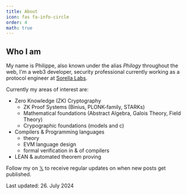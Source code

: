 ```yaml
---
title: About
icon: fas fa-info-circle
order: 4
math: true
---
```


## Who I am

My name is Philippe, also known under the alias _Philogy_ throughout the web,
I'm a web3 developer, security professional currently working as a protocol engineer at [Sorella
Labs](https://twitter.com/SorellaLabs).

Currently my areas of interest are:
- Zero Knowledge (ZK) Cryptography
  - ZK Proof Systems (Binius, PLONK-family, STARKs)
  - Mathematical foundations (Abstract Algebra, Galois Theory, Field Theory)
  - Crypographic foundations (models and c)
- Compilers & Programming languages
  - theory
  - EVM language design
  - formal verification in & of compilers
- LEAN & automated theorem proving

Follow my on [$\mathbb{X}$](https://twitter.com/real_philogy) to receive regular
updates on when new posts get published.

Last updated: 26. July 2024
